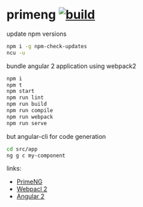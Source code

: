 # primeng [![build](https://travis-ci.org/daggerok/angular2.svg?branch=PrimeNG)](https://travis-ci.org/daggerok/angular2)

update npm versions

```bash
npm i -g npm-check-updates
ncu -u
```

bundle angular 2 application using webpack2

```bash
npm i
npm t
npm start
npm run lint
npm run build
npm run compile
npm run webpack
npm run serve
```

but angular-cli for code generation

```bash
cd src/app
ng g c my-component
```

links:
- [PrimeNG](http://www.primefaces.org/primeng/#/)
- [Webpacl 2](https://webpack.js.org/)
- [Angular 2](https://angular.io/)
